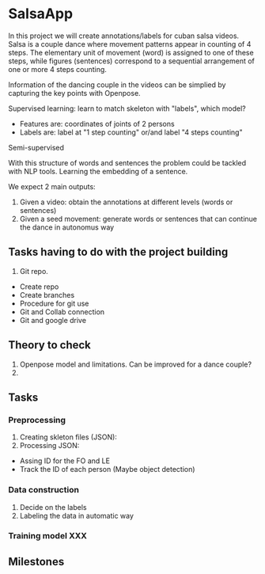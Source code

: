 # SalsaApp

In this project we will create annotations/labels for cuban salsa videos. Salsa is a couple dance where movement patterns appear in counting of 4 steps.
The elementary unit of movement (word) is assigned to one of these steps, while figures (sentences) correspond to a sequential arrangement of one or more 4 steps counting. 

Information of the dancing couple in the videos can be simplied by capturing the key points with Openpose. 

Supervised learning: learn to match skeleton with "labels", which model?
 * Features are: coordinates of joints of 2 persons
 * Labels are: label at "1 step counting" or/and label "4 steps counting"

Semi-supervised

With this structure of words and sentences the problem could be tackled with NLP tools. Learning the embedding of a sentence. 

We expect 2 main outputs:

1. Given a video: obtain the annotations at different levels (words or sentences)
1. Given a seed movement: generate words or sentences that can continue the dance in autonomus way

## Tasks having to do with the project building
  
  1. Git repo.
   * Create repo
   * Create branches
   * Procedure for git use 
   * Git and Collab connection
   * Git and google drive

## Theory to check
  1. Openpose model and limitations. Can be improved for a dance couple?
  2. 
  
## Tasks 
### Preprocessing
1. Creating skleton files (JSON):
2. Processing JSON:
* Assing ID for the FO and LE 
* Track the ID of each person (Maybe object detection)

### Data construction
1. Decide on the labels
2. Labeling the data in automatic way

### Training model XXX





## Milestones
